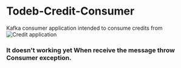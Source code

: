 # Todeb-Credit-Consumer

Kafka consumer application intended to consume credits from ![Credit application](https://github.com/FevziYuksel/Todeb-Patika-Java-Spring-Bootcamp-Credit-Score-Application-Project)
### It doesn't working yet When receive the message throw Consumer exception. 
